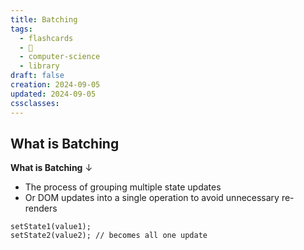 ```yaml
---
title: Batching
tags:
  - flashcards
  - 🌱
  - computer-science
  - library
draft: false
creation: 2024-09-05
updated: 2024-09-05
cssclasses:
---
```

## What is Batching

**What is Batching**
↓
- The process of grouping multiple state updates
- Or DOM updates into a single operation to avoid unnecessary re-renders
```tsx
setState1(value1);  
setState2(value2); // becomes all one update
```
<!--SR:!2024-12-31,15,290-->